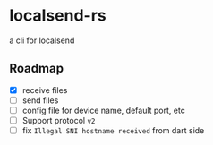 # localsend-rs

a cli for localsend


## Roadmap

- [x] receive files
- [ ] send files
- [ ] config file for device name, default port, etc
- [ ] Support protocol `v2`
- [ ] fix `Illegal SNI hostname received` from dart side
